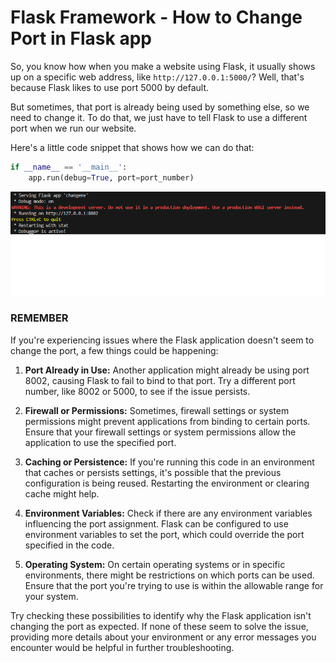 # Flask Framework - How to Change Port in Flask app

So, you know how when you make a website using Flask, it usually shows up on a specific web address, like `http://127.0.0.1:5000/`? Well, that's because Flask likes to use port 5000 by default.

But sometimes, that port is already being used by something else, so we need to change it. To do that, we just have to tell Flask to use a different port when we run our website.

Here's a little code snippet that shows how we can do that:

```python
if __name__ == '__main__':
    app.run(debug=True, port=port_number)
```

![](../usagecovers/5.png)


### REMEMBER

If you're experiencing issues where the Flask application doesn't seem to change the port, a few things could be happening:

1. **Port Already in Use:** Another application might already be using port 8002, causing Flask to fail to bind to that port. Try a different port number, like 8002 or 5000, to see if the issue persists.

2. **Firewall or Permissions:** Sometimes, firewall settings or system permissions might prevent applications from binding to certain ports. Ensure that your firewall settings or system permissions allow the application to use the specified port.

3. **Caching or Persistence:** If you're running this code in an environment that caches or persists settings, it's possible that the previous configuration is being reused. Restarting the environment or clearing cache might help.

4. **Environment Variables:** Check if there are any environment variables influencing the port assignment. Flask can be configured to use environment variables to set the port, which could override the port specified in the code.

5. **Operating System:** On certain operating systems or in specific environments, there might be restrictions on which ports can be used. Ensure that the port you're trying to use is within the allowable range for your system.

Try checking these possibilities to identify why the Flask application isn't changing the port as expected. If none of these seem to solve the issue, providing more details about your environment or any error messages you encounter would be helpful in further troubleshooting.
